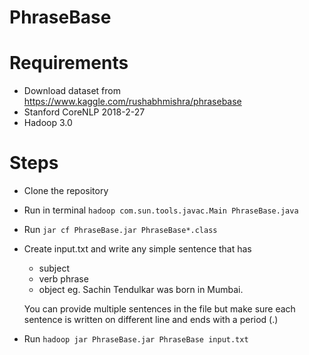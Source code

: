 # PhraseBase

# Requirements
- Download dataset from https://www.kaggle.com/rushabhmishra/phrasebase
- Stanford CoreNLP 2018-2-27
- Hadoop 3.0

# Steps
- Clone the repository
- Run in terminal
  ``` hadoop com.sun.tools.javac.Main PhraseBase.java ```
- Run
  ``` jar cf PhraseBase.jar PhraseBase*.class ```
- Create input.txt and write any simple sentence that has
  - subject
  - verb phrase 
  - object
  eg. Sachin Tendulkar was born in Mumbai.
  
  You can provide multiple sentences in the file but make sure each sentence is written on different line and ends with a period (.)
- Run
  ``` hadoop jar PhraseBase.jar PhraseBase input.txt ```
